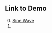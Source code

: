 ## Link to Demo

0. [Sine Wave](https://edelprior.github.io/GenerativeCoding/CA_01/CA_01_01/index.html)
1.
